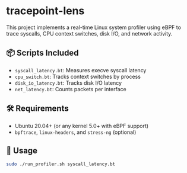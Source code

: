 # tracepoint-lens
This project implements a real-time Linux system profiler using eBPF to trace syscalls, CPU context switches, disk I/O, and network activity.

## 📦 Scripts Included

- `syscall_latency.bt`: Measures execve syscall latency
- `cpu_switch.bt`: Tracks context switches by process
- `disk_io_latency.bt`: Tracks disk I/O latency
- `net_latency.bt`: Counts packets per interface

## 🛠 Requirements

- Ubuntu 20.04+ (or any kernel 5.0+ with eBPF support)
- `bpftrace`, `linux-headers`, and `stress-ng` (optional)

## 🚀 Usage

```bash
sudo ./run_profiler.sh syscall_latency.bt
```


